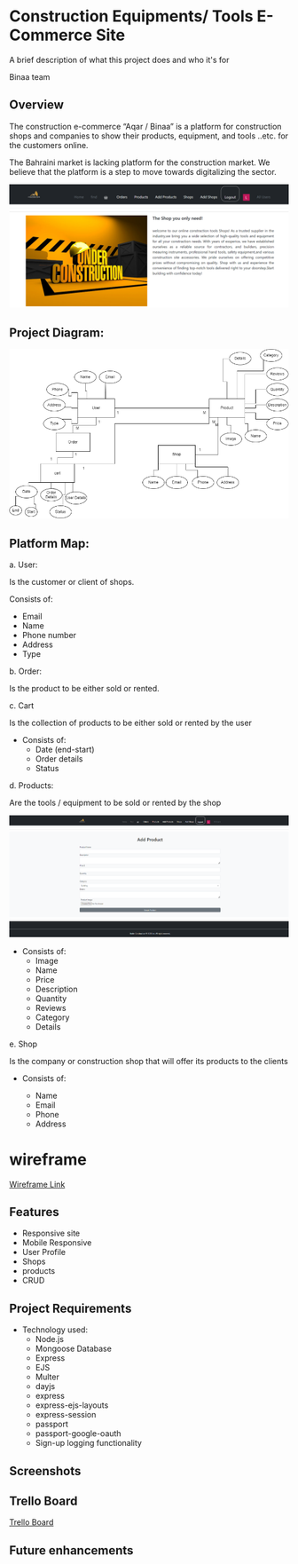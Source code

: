 
# Construction Equipments/ Tools E-Commerce Site 

A brief description of what this project does and who it's for

Binaa team
## Overview


The construction e-commerce “Aqar / Binaa” is a platform for construction shops and companies to show their products, equipment, and tools ..etc. for the customers online. 

The Bahraini market is lacking platform for the construction market. We believe that the platform is a step to move towards digitalizing the sector. 

![Alt text](<public/images/Home-Page.png>)


## Project Diagram: 


![Alt text](<public/images/Diagram.drawio (2).png>)

## Platform Map: 

a. User: 

Is the customer or client of shops.

Consists of: 

- Email 
- Name 
- Phone number 
- Address 
- Type

b. Order:

Is the product to be either sold or rented.

c. Cart 

Is the collection of products to be either sold or rented by the user

- Consists of: 
  -  Date (end-start) 
  -  Order details 
  -  Status 



d. Products: 

Are the tools / equipment to be sold or rented by the shop 

![Alt text](<public/images/Add-Product.png>)



- Consists of: 
  - Image 
  - Name
  - Price
  - Description 
  - Quantity 
  - Reviews 
  - Category 
  - Details 

e. Shop

Is the company or construction shop that will offer its products to the clients 
- Consists of:

  - Name 
  - Email
  - Phone
  - Address 

# wireframe
 [Wireframe Link](
https://viewer.diagrams.net/?tags=%7B%7D&highlight=0000ff&edit=_blank&layers=1&nav=1&title=onlineshop.drawio#R%3Cmxfile%20pages%3D%2212%22%3E%3Cdiagram%20id%3D%22mbnwWtm5cO_f725zD4rv%22%20name%3D%22Page-4%22%3E7Vpbd6I6FP41PraLi3h5VKu2Z5zW1uPpmr64IqSQFggNwUt%2F%2FUk0IJdgnRlvq608CDshCd%2F%2B9oUdKnrHW%2FQJCJyf2IJuRVOsRUW%2FqmiaquhV9scly7WkqgmBTZAlOm0EI%2FQO4zuFNEIWDDMdKcYuRUFWaGLfhybNyAAheJ7t9ozd7KwBsGFBMDKBW5Q%2BIos6a2nDUDbya4hsJ55ZVUSLB%2BLOQhA6wMLzlEjvVvQOwZiuz7xFB7ocvBiX9X29ktZkYQT6dKcbatOZ%2F9RpziYPA33cCSdvb78uxCgz4EbigStazWXjtR1%2BZvOzWPKM2UTsOehSgFN7i3DccBGuVNdiHdRGsFjfJtrjgVqWxZqHBFsR05QYlS14PXB2MiZOr0DLTKxRuFitkXouE6jsNKQEv8IOdjFhEh%2F7kC8MuW5OBFxk%2B%2BzSZKhBJm%2FPIKGI6bslGjxkWXya9txBFI4CYPI554zdTEZw5FuQA6oky0prIIaTjQkXKZHQSB9iD1KyZF1Ea0wOYR1qfD3fcE2tCZmT4pkuZEDQ205G3jCAnQgS%2FAYh9AIhOg7GIWSyHmK45DWRhrii6b0uPwr6YC2t1U%2BwRdi5WmXXNgEWYgimR1H4sR%2BEq1mEm40iws1jAlwtAHyLuWNagauYDsPa34qyILKU8DG7XfhMJVCHjM3It9mlsR9w1R3QTTziUeA1JA4tB2bWiGVmnvIrewBJz2JUV4sYJSxNY5QAt3eQ6ucHUo5ICWgfgWQcCqNYS7LQqP9xaKyWhMYkKCq3wIM7xEb9C8RGIxsbmxLfYhzTt6iybOm87EY%2Fvd1oZw9S9fQgFbOAcufCorb%2FV87lCoYmQQFF2E%2B5kPWw2amm5Iv6GjVnRsrJfY0skTkYQ4YEmfADbnx2JsTO4fSqb5y9BzXi2Hw6D9o8pn10AIU25sv%2BNhGm6GNmYj9m9%2FP%2Bz%2F9GrzN10MbX3rD7NJSWrfJoEwR8uxSUlBYsRKC5Co76VYgj%2FkT7SV9zNlOVZB0S0LRDgXb%2BiVlNUv46mFuRYlQsfx3Qq9xHwKeIfnuVtU5P7lWOnJRTgNzwOyGXs6EmqyQelQ07VBJjiAZgCt0hDpGIIlNMKfY4%2BPGeD0fFAqGTQFSAO6WyPPIUB4ki400odT16wFfiLWy%2B%2BXbpYfM1Ci5XF8gML0PkBS68MfmaigX55uq3Hz%2BeK3Em22Np5UlLnPvQ3r1tvRuT6qiHw4dgoY3vGo%2BPu2QI0LdafIdwYwOJhtRchsDkQ0CZovyVRFP0gkK03a0AWpk9xyKqKdhklI9lBLqAohnMDC5DUswwxGhVppS%2F8zZzqmCpEDGhuGejjcIwjfweQG4cCogNaWGclVaTZ95J0e3hv8uLW6%2FTe%2F7n5sXGQ3WwcLbsYO5alNVrJS56gG1cWor9dI43TsmyVVdJqUy2H6nuwY4vWvVrre9PQP3pB5iGrf743ZWoN7eLXJrBqsfJYOuXuTK1IsnzVcU4TOTqPv6K6u3m4MZ%2Fb2rTCX2560dbTCIq5BclOxlmEic2RqGrgB9FO7nGu2xZFKZisugL2FN%2BZ6tYOTnUBr%2BUHLK3wD9XfSmPEs3eEQuSUK7zrdz4Gu7WUM6LHuUvwFNpLC2nRPSb%2FbfRrw748ddfFH1Avc%2FKsdrHLqhxTI6Vv2cfxgUJfnw7oVInVD%2BZE9IeHl7n%2FmBhGS%2FKeNxd2s6gJ0lgRgyWm9uTZ3v1jy1pTx%2BTscvNp6Hrd6XNB7Z6938%3D%3C%2Fdiagram%3E%3Cdiagram%20id%3D%22neoPsQ3Iuz7e2NvETnDJ%22%20name%3D%22Page-5%22%3E7ZxZd6I8GMc%2FjZd6WMTlUm3rtJ1OnWlnaW96UoiYKRAGYtV%2B%2BjdhUSCxYt9iNbXtOZYHSCD5PQt%2FkJo%2BcOfDAPiTK2xBp6Yp1rymn9Q0TVX0Jv1glkVsaWqJwQ6QlWy0MtygF5jumVinyIJhbkOCsUOQnzea2POgSXI2EAR4lt9sjJ18rz6wIWe4MYHDW38ji0xia8dQVvYvENmTtGdVSda4IN04MYQTYOFZxqSf1rRWTdPnoKb3a8yW%2F9MHAcZk42bpxu58AB02%2BOm4xv2evb2B5bkH0CPv1Kb1dNK7u734Nb4IX5TH25%2BGfXFX1%2BKOnoEzTYY9GTKySOcBelaPTSdd8rBHjX0LhBPIWlXpwoS4TvIvs48AITDwIoum6NQakgA%2FLaeQDn4%2FwFPPihpQonMonmpy9tDKAVLuxFenP4TYhSRY0OXZip8Un0kGndQWQAcQ9JznDyQY28vmtjuU1QGNMKJnqCnzvJ8l7tlS8v2FeBqYMNlni5nf0Gun%2BXq3BAQ2JG%2FtVh%2FQPTJDXxbWaK%2BI1zfjTZE0r0YLaLcX%2Fv2iTsaDhVpXBXi3HDrt%2FTGORmXFeevfFKcr6mEUDXuM4JY%2Fj44kXU%2F%2Fs9nnV2zjtDF6%2BHF78SrOhQick7yrxE4xwA4OVn41Ro5TMAEH2cyZTOockNr7zzAgiAbJXrLCRZbFuunPJojAGx%2BYrM8ZTQnlHY21Cefv42rzvEsllKWROOOIKXhZR0xdQuRzW4S%2Bd6BJvfPO7tu9e%2FMaTbTrYTi8%2BHsuDJYxABN1NfexJfSB97%2F4GgXYmpokzDAWt5nvh5qznX968Np58FS1HHn6fpPX2ZymwxlyHRDNXUiDOEkKul2Pv2bkx7%2FNj79mGIIJMF6Zgbdlvh%2B0KgWeTQdolXO7eTy6%2FNGJCoRm4diAw2ocQGCfcR4eVqIUAmZsBiwNAF%2FBI3RGOEQEYRYIHjEh2GXYpWW2kq0RFVEwyQSkYlwh2OeKRjVu3WdH4s5tdr3TcLH5NPUb0QIyw0aIXN%2BB5yY7pkKUo6PUjX7EvvCaw1WQGXl%2FaAr8QU1T5p5GpDSuZoj5Btw4qR1KEvqQiU8DY5pxDjsxqXxmOoGhGSA%2Fjg5HGtbQoBZwaEmBg8ZfcI0CZB7DQumwIKhIDpGDJsfBgJZLNmalzhGFcjFhWYoeDAv25fBOtU7JqBUE3uWFov6Z9es8Ct%2BnwCOIHFEoj4ImBQr8VcYJJAA54ZGE0iR0pCBBJGhsJ8yqyhrh7BeCs7LC7Gqu1TU0ZPD7cBQ0tVEoF3RBXNDaDcH1pLbfPHSr4%2BHUQkROHozDh%2BH6%2BeXa6ATX48u7adCezfzf02FdF8BQVDsTNQi50V3kzYLSRvXKYSv6wHyyIwgy2tE4%2BqGbRJ31Qj%2B%2B2x0JW%2BnCGM0ZNv3keE4mhPhxVjujf6blKQ1kYm%2BMKF5Bw6Q9amcWIIB%2BMHtIP22MbQfWXVonBwg4dQuG9ATqep2O3VmzE235YEEHEvjQ7Pjzuqp1Gr5nfziG3RIYCjLU%2FkAoVjZE9w73VHMvqNpC0V0kMh5F949FTNuM2KdS3dUKfaQhEt4F2O298M5nRymE9wrnXk7lnS%2BZZVLeK8Sh8OCVLNI7n0zkkN6rIEEytZ3X1aRR23dREsilt%2FPXLdLo7RWGAkkUdj4JyKKw7zIQyKGxtzgWpNHYq6wOW9KK7O3qgPhokb3Kq0fl4GkQquwlxKejyr6tyl4hh90SHAqS1P5QKB6wEk8e74nMbhQiwVFmfxWW%2FZHZ%2Bbwnh2JqvD%2FqkmmkohL4U99gqQAZ2W6wpIcnq7BeHQKSPtPO33CTRFivkIRCpSSJzs6nE3l09p2FhcOT2cUw8FWlPDr77mDQ5IBB9DU4SXT33bEgh%2Bwu%2BGasPLp7hTDIq7sLHyWVRXivjohmu3H4QAild%2F4rcdxcHaX3raX36khME9PBSu%2Btbycv30fPf4Z%2F756eH%2B61H0oLv%2FJyrGmt8Jahx6IhiVvmEqJVXNJVwH75UPWFnv3aULU0c11R23RtSNvbUqq6qFi8C3FoRZOQRdHNyCV6gvTI05Vhd6vtXyO502a%2F%2FL6Cd3OtoZnzpDzhn55mo%2Fi%2BLiloFn2B7e1xc20QXsKFA5p0w%2FLYHd9auIbGom4pBY2iarNKGnuWRRsVxMgjlW%2BisqUXqBTdalu%2B%2FThXgBr7AuY5ncPBz6sz47vbhp3uxcP97T9BAXpDJ%2BL827tfuFY2Ne3C23QFAaMrmJedB4xo2w3vtE4f21i9TVw%2F%2FQ8%3D%3C%2Fdiagram%3E%3Cdiagram%20id%3D%22NRgx_t4ejP8tsZ2NVH8p%22%20name%3D%22Page-6%22%3E7Zvbkqo4FIafxkurgLSKl6K22uPYju6y9%2By7NIlCbyB2CJ6efjgEAUHxOCOOhVXKSkhI1vfnsMASaJqrDoVz7U%2BCsFGSBLQqgVZJkkQBvLhfnmUdWF4kbphRHfFMkWGsb3B4Jbc6OsJ2IiMjxGD6PGlUiWVhlSVskFKyTGabEiNZ6xzOcMowVqGRtn7oiGmBVa4Ikb2L9ZkW1iwKPMWEYWZusDWIyDJmAu2SVC1JYAVLQCl5tuQHNCkhLDdbmNlcNbHhdX7Yr0G9r%2BcXsG07xRa7Upkf%2Bocx6a1Jv%2FE6lTXzbWWRVZlXtICGw7uddxlbh37AFmp47nTPLGK5RgVBW8NeqaJ7ojHT4D89%2BxAyhqnlWyQBuFabUfJ760K38xVKHAv5BQh%2BG3abym8KowQgxzU8an4HExMzunbPlxE%2FIT5aDJ3QRrEBmb5I8gc5xrNtcafdSnRDQ6K7LZQErtCQTi5PWUjWZxOHqphfc4Lnc2rd6mdPtQzSGWbnVgua7hWxrj8WVv8qn9ez8Z5iq6LIqFvGm%2FIXaL8vNxOWiXfVcN2uTInfKxHn1W%2BHhAll2x8NGx7B1fnKv5Mw3f018777ZEbCwtzbD8oLklISYnjFklIJRNEkBqGRrqa6YeyYoKHPPDGprjiwa1cWmDLdHSQbPMHUEfKqUZaazvB4DlWvzqU7JRwvNK9MvLqO1Hgx1SRlgJ%2FGhBjmiAsxnHqyNHfC0HcFmjptXJvQP2o%2F7HajB%2F76kjcIlsVK%2FmhpL3XTgL7vbFdLjM%2Br%2F3b%2FizsyF7M8IGa4ANyPD351Xtdk%2FG5Pv%2F7uD1qjz%2BH3u3JA0ZoU6q%2BBkOcUjcxjAo2SCyPPwxBeH5ryzpQkppkRs2QL7gaZzB7LUi1HBsSQodi2%2FTE%2FQgY8kclB5mWHmHrlqIH%2Bzomp5S0bVO7T%2BLIAfPpHeqXQJY6Nj10qJB2chUCMuf%2Fe%2F6KYBEAKN2HxMUPKIEC6bwLk8wiQvSNNwIhA9KAASJXHBKB%2BHgCCd6QBUAyi%2Fn5QAkD9MQkA%2BYv9gnlqd7DeeqXgnno5YoHXNqFuPJd3JxKzu7wTH2J5d0TQs%2BDKDqN6BRe2dISwB9DET11fpusMXIoo6%2FSiPYgEjf1I0F6Fi0VQeEVIumzroJjP6nfts1H3V3%2FzNeoqtVZzNhkYP98mi6MUPtR8CT4lftHUXSna1J3Jy%2F9gUZ4h7Dufu1ujH42fcv37rayIA7XRmuikdyBQ70TaDQyfu4ZDW2wRekdWlM3cH2TbmlNVuTancGPJ7Z4bgZ0Hd1IaxvseNTJZ3D%2FLnEPaXmy3IL1ThKmdjdhBFJ9PkZNzWCq6%2FAg0Zs1ht6RxSAlyVPbk8XIea4%2FI4%2F7w2W14DDZlnMonlBfvDEEulHLxoNz%2F0P42UHoxgucIeYX3vh4RxupeGD8TDo9htwdA58T8h2CXBe9IXxsPeuXth3Iwf%2FKcvx%2B6b54r4%2FJ0IRoTvVmWOhCSvtrLeut77HqhN0g5%2FMIg6e38Uku9dpDyy11EQ%2F28OX8mCF%2Bajv7GAdr%2FAA%3D%3D%3C%2Fdiagram%3E%3Cdiagram%20id%3D%2295NxUHXpI5AMwaX4PrH2%22%20name%3D%22Page-7%22%3E7Zttc6o4FMc%2FjS%2Ft8CBIX6rVtne9Xned2zt73%2BxEiJBtIFyI1d5Pv%2BFJhMRCO9YVhtoZ5QBJyPmdk38g9NSJu78PgO98JRbEPUWy9j31rqcosqQO2FdkeU0sAyU12AGy0oNywwr9htmZqXWLLBgWDqSEYIr8otEkngdNWrCBICC74mEbgou1%2BsCGnGFlAsxbfyCLOonV0KTc%2FgCR7WQ1y1K6xwXZwakhdIBFdkcmddpT9J6i7kFPHfciW%2FFfnQSE0MrDsoPd%2FQTiqPOzfk3qnX28gMO1B9CjZypz23%2B9e3jYjR5%2FzVfD9e9%2Fnr5Bv59W9ALwNu32tMvoa%2BYH6FmjyJ1syyMeM44tEDowKlVmGw51cfozsi8BpTDwYosiqcwa0oA8H1zIOn8ckK1nxQVI8TWULzVtFLQKgNS78Pzy7yFxIQ1e2fYu5yfDxzlCJ7MFEAOKXor8gRRj%2B1Dc%2B5qSN2hJELtCRdoX4ywNT0Mq1heSbWDC9Jx3eL6iVmPwdrUUBDakH61WnbAzjrq%2BLqzxWTGvH8Z7sfky8TCW1D%2F%2BBOboadzH81CIt46Z28cbEvdKzrn%2Ba0uyHf0wzoajiGDd38ctyfazX3b0PSc2yQpjzU%2FKS3ZxIUThnhZDJQmKCcEkyONqgzAumQBGdhRMJgsOyOzjFxhQxJLkKN3hIsuKqhnvHEThygdmVOeODQn1Ay0qE%2B7PE2ppMSXK1HTzKBB1QSBmISGKuXekvjPQNNOetFmgrfHmCzB%2F0qn5SBd95SRNjpL7PrGEPvDq8KUMTvC1cggbaHPAkgKLlTDzcc0ddUXqZIXHTlYF3KnXw91wA8ZGHxlKf7SYzYaaNEV1Bulwh1wMYueFLIXTVM5d2gF6yQG3vAMUoQO06%2FbAsNoDWYjMwRriJQkRRSQKlTWhlLiRXzIVKh1LKEkUbkchW448SnxOU8lJ6X7UEndvR9OBG5eYz1v%2FJt5AZngTItfH8NGM2lTKA6yXbuM%2FISxvEnl%2BgkqqSBYAJAkAOoT6lQJ0ywG0cEEyBDQka%2F%2FPHOg8CCIFce2ZXOI4mLoA4Q6E2iAIhpQmgsCP6Usn9l4HQj0QDnd3Gg4CP6lYBsTamjRcADe6%2F9YBURMIjQfC0BoHhGiSeZ1iX62Rmhup9ged2hci2al9HqDv1sTe%2F%2Fz%2B12Z%2Bq87v9N3zjyEQTNhbofYvx4EglV%2F32C7EgE%2Fl7RD7l%2BOgcWJfyIHaUq1%2FMQ6ap%2FWFHPC6ol1S%2F%2FN4UEo8tEPq83nhWqW%2BNqxOzI2U%2BkYn9YVIdlK%2FZk7X2in1L8dBO6S%2B3lKpfzkOjFZwwD8obofUvxgHooGhgRzwuqJdUv%2FzeFBKPDRO6s%2Flv3f%2FGi%2Bbjbb5apLl%2Fd1k6wluBa2Yax4XHAW5N%2BQT%2FjoC5JJTgKFWcgzvl2xS0CC%2FiKZgydq6bXmx3bpsSJeQmge1nS%2FhU2UQffhVfQ%2Fs6k%2BuGj2YuaqY7ag9DUkcn%2FjkSa1k8brHDCGLosdOJ9Dj4PwIi98CCwZhNY1cZUVCOxqNNtLIT2yracw0TgdPbXgGilYFj9E8ePjpcDU8I8tip3QIvRshLbtv1iplJroze47R0FCiT%2FX7Ft1g%2BDEYqwfDBsLIL9%2Bum8%2FKWHX8vM2P3pBpZnxsxVvC2duQ%2BfvZ6vQ%2F%3C%2Fdiagram%3E%3Cdiagram%20id%3D%22kldk-10WK9zc4_6GfnPr%22%20name%3D%22Page-15%22%3E7Zldb9owFIZ%2FTS6p8gWFS8K6thPd2Kg07WpyYzexmsTBcSDs189ObBInUD7UVWUCkMBv7HNsn%2BecRMZwJnFxS0EaPhCIIsM2YWE4nwzbtkzH5V9CWVeKa0shoBjKTrUwx3%2BQGinVHEOUaR0ZIRHDqS76JEmQzzQNUEpWerdnEuleUxCgjjD3QdRVf2LIwkod9s1av0M4CJVny5RXYqA6SyELASSrhuTcGPbAsJ0CGI5nCE3%2FOBNKCNvbTXWOiwmKxOarfa38fj7dwGbtFCXsjWyu0t4PK8b9xyh5DGZ0%2Ft2ZJz3paAmiXG673DK2VnFACRyLcPJWQhIuehBkIRJWLd4IWRzJn0KfAcYQTUrFNh2uZoySl00I%2BeZ7lOQJLA2Y5RraS5WTQlAD5LCF18u%2FRSRGjK55e1Xzo%2FAJG%2BgojaIIMLzU%2BQMS42Bj7rip1BOaEcxXaJuFnmcyPYem7i8jOfWRHHNE5Pd4Hbqvu2WABoid6taZ8BGNrT8U1nJUyevJeOdf7n%2Bw34NwOU2Gd7PUfCG%2FxlvxHkRMYCt%2BBax0UinPpNynmvzBIifqQi8r6%2BOYd7DdtKiGyevK0JQERBnjC6rs6T643HTcyjSGCqZnVJU7ExIRWqffM46ilgQiHIic83kOIa57S0QZ5rV0LC%2FEGELhxluFmKF5Cnzhc8XvHIfno7CJirfJSGlGVei13mzkq%2BKzma8K4W2peUSF%2FFfQuR3o5jwI91878a733doRmQYK7xmW634rLv1OXEZb4uJ87Lj0dxaDvJ2nTzuKgy%2FTrpn8zsgV7249uOOr318POq64ll9KxIZFx9zL4uD8WBzsZLHDQwfO11i0gHh3WfxGIaLZfho7znRCLzQO%2FkcahyfQOKME5j7LLvAcDI%2FbftzpwrPtceeDwzM6AZ4xhHzIBaGjEervvxue4ZOZdcAxhArQFDyhaEYyzDARgXoijJFYhF6d8phG44jC3BbsBjDtuDOSGu0zC6uynoqZxEUgjtuuYuK%2F5OlV2cB%2BdpXhOI3QvS%2Fm1KJQPCKWr3dnRUPFUu0GK1tvVtbow9CCzMeVdz1dPCwWXtKHkEDP7dknFJx5SNJLnTmCnaEOz9nVma3kOCffqi78HMfP4ExOEMq%2Bew771aFm%2FTeLc%2FMX%3C%2Fdiagram%3E%3Cdiagram%20id%3D%22RmXFhItG6yoSPKQzRSOk%22%20name%3D%22Page-12%22%3E7Z1tc6I6GIZ%2FjR91IIgvH9W2uz2z22PXmfac82UnhYg5BUIhVnZ%2F%2FSa8iECotBWrKW1n1AdIQnI9d8KNQzvazAm%2F%2BNBbfScmsjtAMcOOdtEBQFW0PnvhkV9xpA%2BSgOVjM9kpCyzwb5QemUTX2ERBbkdKiE2xlw8axHWRQXMx6Ptkk99tSex8rR60UCmwMKBdjt5jk67i6EhXsvhXhK1VWrOqJFscmO6cBIIVNMlmJ6RddsCgA7QQdrRph8fyf9rMJ4Tu3S3d2QlnyOadn%2FZrXO%2FV2wvYnruPXHqgMu%2Ft%2F%2F65%2BIG%2FI2sxHupPz7d%2FbXA3qegZ2uuk25Muo7%2FScUCuOeHDyT65xGXBqQmDFeKlquzDijp28pbH55BS5LtRBCgaiwbUJ4%2FbIWSdP%2FXJ2jWjApToHIqnmjQKmTlA6p14dvpfEHEQ9X%2Bxz5uMnxSf1Q46acxHNqT4Oc8fTDC2tsW9rilZg%2BYEszMESpjPsyQ9R0q%2BvoCsfQMlx7xi5PfUOuq%2FXC2FvoXoW6vVZuyIna6vC2t0VMTrYfEGArwHNhv26ZJEvZJxPnhak3RDN4jUcMIJHnhh1JJ0O3tn8ddvxCJpYaz5cXnxplIKURTSfKrESTEjNvGzvFpi2y6EoI0tnkwGSw7E4tNn5FPMRHKSbHCwafJqppsVpmjhQYPXuWFTQv1E42Wi8DCplhRToEwDPT0O7KTiQJCKaVKIsu4V4tcUT1olTys1G%2F04EnjQfRdhc5%2BYa4MGO5TFZebrYeHdyj89esM8eqqm1CJPO23y%2Bvsn6mCDHRtGYxcwGafJku7Y%2FQ%2F0fP%2BPy%2F0PdF0wAPoLI%2FC2ue8HW5dC12IdlM26aXOS5glaJ1oi9AttgzZf5UCKppzzQIKpUt8PWCoA3%2BADsuckwBQTLgQPhFLicOzShbayu0pURGKyI0hFXaHEKy0b1bh0j7fECS1%2BxdNziPG49nrRB2wEvQA7no2uDd6mgsqxXhpHP8JceDHhDp8g5ZkQ9AX5oILTVqRBCZgb6MRz2pnMQR8z7nLNS8MSBRcoMHzsxdrQwlABg1qgYSAFDaMSDXMfG60o1BYFwXLkDDEYlzCYsaWSRfgypyWhniJsl6HnjUJ6Qb%2FDwu0auhTTloX6LAA5WCi7zReIQmwHLQq1URjJgcL7nVlVqfDN7jDa1HVms8FWK3DY4e%2FDWQBqr7Bg0ATKAIY9weUkOHEgqq3VdwNxaWIqJxD6%2BdPw7y0JncH%2FunZzP%2F%2F7%2BumaWr%2BJ0Gcvup2JG4Sd6D7yfkNpr3tl8w1TaDxaEQQ73tEy%2BmG7RJVNAi%2B%2B3x0ZW%2BmHJQ45NtOkPRcrSr14Xrtif4bpKj1sEHeJGV5%2Bz2A1gisTUsheeDxgrxYhlo26Dlsr%2BxjaXRMF7AS6Wpf13VV%2FFO3500Q2ouhnf%2BSFTEVHPc%2B1PhzDcQ0MBXPU6UAolqQz8twLrrbQdBeZjK3p%2FrGIta57Rc41kCOCW9BbxM7JeFcldd4bHHsprXdVbu%2B9QRwKX72SxHxXZXXfmyBBLsNdldhxP8aSQC7PPV2%2FyOi5N6gFkrjsQF6X%2FZhSIIfPnl5PyuizN7lAHEhrtAOJjfYmryCVs8dB6LSL9KF12t%2FptDfI4bgGh4Jp6nQoFIvS%2BVjtekEJWqv9RVhOxmoHZatdCtcUNGiOyOGTgrJfXhryT3WTpQlkZLvJAuQ21xtEQM5vtgNZzfUmSdi%2FUjpHEiT22o8nC5JY7WnzZLTajwgDkAMGeZ33I7Igh%2FGuSWy8NwmDvMa7JrHx3iAR%2FWHv%2FIEQWu81nr3VWu%2Bvtd4bJFFO610TWe%2Bxkqw7hUcNPRQDiXAZW4oyYdJUyH%2FLWvWVnX6lVm3DpapYbF2paae6lmruNoSm5WkUOm%2FnuG4SfSN%2BS59giiwDtoPvq%2FZ%2FCebRkP%2BWjxU8o6sC6FIy5SH%2F9ED3%2B5ICLbr78Hb1rJTiLV%2FEZ3NvUJ%2B89hGGFQo7khTI8p2NZoGcmCYrVKCULZhvAlNXCmCWsdw%2BCzm3ENVPm8vyHZYFG4frm0NfwTb46MnCd0OEkjEWDM3pSEZ%2FfP20vHywkD9R79Zhl9zf3u1%2FjO6BFWOxIl4rFO8XiuIMdnZCIaSx%2BoK1yfmrZfIgTA6KEnmqTEb77vk3AOl33LJ%2FwKBd%2FgE%3D%3C%2Fdiagram%3E%3Cdiagram%20id%3D%22LW1nDHr2MakLQGRj6zlZ%22%20name%3D%22Page-13%22%3E7Vtbd6I6FP41PvYsIED10Vp7m7H3c2amL10pSSGrSDwhVDy%2F%2FgQMSAQr2sugQ%2BlayiZkh3zf%2FrJJYgcMxvEpgxNvRBH2O4aG4g447hiGrgFTfCSW2dxiGtLgMoJkoYXhjvyHszulNSIIh0pBTqnPyUQ1OjQIsMMVG2SMTtViz9RXvU6gi0uGOwf6ZesPgrg3t3YtbWE%2Fw8T1Ms%2B6Jq%2BMYVZYGkIPIjotmMCwY9gdA8SwA446iU39BwNGKV9bLCs8jgfYTzo%2F69e535PtK8ifneGAf1CdQfchdOPXq4uDmU2s3vDlRh8eSEev0I9kt4vafeHyyEu%2BuTx1Mrc8U9EW0Zt8JiGy%2F41oduEgTAnUFwX07iSe3yavZxX1ERKXrxlFkeCLrFU807xi1ZkwF1tgKI4NjuO0jXzsC4Muvoac0Rc8oD5lwhLQACcNI76%2FZII%2BcQNx6oiOxcJ%2B9IoZJ4J1fXlhTBBK3BxNPcLx3QQ6ic%2BpiDFhYzQKEE46VMubVQQp605RJ44LpnqgLaA7xXSMOZuJc1lNxmUZzD15Ol1Ehm5Lm1eICiBtUAajm1e8EZlEWcmnj6WfUaLfwKM0xMJ2QgQKy7gXARWNOBkmRwl9caWf%2FkluSm3TTXHuMoiIwKtYi5YcX4ynqeKZy1oRUH33AAUlQC9pIv4pmJrjCWyDN1GVYVoZzlns%2BviZV0AbilglgStOrS8GU7dqoKntHppmxeiwhJ2qiFWaWRDpr8QEqJDY3TIkeRAWIclxaigm1g5jsiR6hlYTE6vZkNirkyiwdRJlrkii8vRJu4RjXCOLAm0WtciiLIWAecpU1GmrgoAN1%2BnD%2FdEEsCea0N0fSMw9gaS3gUyLXDJ4l0wf49BhZMIJDQpiPK9WdfXEWtV%2Bm4%2B6ykfjcD9UO3usryHkNSMOXkPFlniSeNlgtC9Mq5rm29XRqGftxWikl%2Be%2BPjH6B5BjlyYP3wrABgJg7skLgl6elyujywgM3JUgFFBHhGEnzWzAcUijpGO%2B%2BC1OlQRLL6NkVIBkNBykXZ5uW1Jpq2KBYidVumq67dNU%2BiaCASe8VenNVNraF5XeZCLxA95QOSR%2B2L6dvpN9dtVizy6yr8aUFQ5QP9nasUANwdBLu11fyhGE%2FRpygWSQWgwN5FzItnMY9XHDSNks8g7UCihVgZTZGPYhJ6%2FqXpQq5DZpyqJB15Sk6wDVMxyZnmX%2BRJLFHCzv2YAsa7x2zbfdcshczLd1K5mad%2F1v5%2Ffq%2Bb%2B6izLAXqGl36lLVy7F%2FLkKuWLZr%2FwCX7V1JYuJhsqlUZ5TWdrftDJ115uVugPjL3VZrJeNVMr2BavJI9oAn91EpKefAhwcPo584gUHb2xui0ppzop1WiffJrQIeaDD5CirwBmtsyBbciVsUasWCzouvd3r9eSiOVyED0H%2F1pzev8QXt6%2Bmd%2FHtFo3e4GKJDyVybsPFK4YwC9ezseRMZegfz8Z88XNX2fjUQx5Hw3MrvnkaDSZ49Pej9mls7BrJUbX4lI6JLR%2Ffz8f16thtNB9v9eGNcTTyej%2Fskxn7df89%2BhlsxUcl2wpbCtWmkGWspVCv0RRyrPD%2B9Nq7mF79OscnQ%2F8F3D5WUOhOoHB%2BuTt5%2BOH60G42LvChTwcRm7HLJ%2Fzzn8d4CnG8VWjfeXTSBnT9gO7tI3GMrceElj4b0ce2d4M%2Badk1P8zLJh0XP4kEw%2F8B%3C%2Fdiagram%3E%3Cdiagram%20id%3D%22cRI10FUIfk1Mddy_piv2%22%20name%3D%22Page-14%22%3E7Zxbc5s4FMc%2FDY%2F1GOFbHmMnm2Sm6bqbmXa6Lx0FFNAEEEXCdvbTrwTI3ETsXHCM4rqThANIoPM7R4e%2FPBjWIthcxTDybomDfAMMnY1hXRgAmENrxH8Jy1NmGYHc4MbYyQ8qDHf4PyTPzK0JdhCtHMgI8RmOqkabhCGyWcUG45isq4c9EL%2FaawRd1DDc2dBvWn9ih3mZdTYeFvZrhF1P9mwO8z0BlAfnBupBh6xLJuvSABMDWBtoWHND2Kr%2FrUVMCNt5mDw42CyQLwZfjmvW71%2Bvb2B77zEK2Tu1eX7pnV8tr%2F5sLugVWNI7SH46X%2FKOVtBP8mHPh4w9ST%2Bg0DkX7uRbIQm5ce5A6iHRqsk3PBb4%2BZ%2FCvoSMoThMLWBocStlMXncupAP%2FjwmSeikDQzTe6jfan5RyKkAst%2BNF7d%2FhUiAWPzEt9cFPxIfr4SOtMXIhwyvqvzBHGN329zLLqW4oCXB%2FA7BcFONszw8J9PBuNojJUlso%2FysF%2Fh%2BR7%2Bz0a6OGYxdxF7bsbXgZ5SGf19g07NSZt8XcaBAfOJz188fSDouBeuTPwmRO77QNCOeC4on0Sa9Ermf%2F%2BWK31%2BJS2Rj%2FPKz9rJdjTBiaMOq4ZIFxoL4JC5i6wH7fs0EfeyKgLJ5gCBun69QzDBPlOf5jgA7juhmvvYwQ3cRtEWfaz4t7B9sok20eZ9wy5upcSazcSkYJ4pglGGhirsXpL%2BuaLJaafLMwveZhUYwfBNfy5g4ic1oibGszWo%2F3Fzu%2FNODN62CZ5rbDLeDPeu42RvtnqzpGgc%2BTL1HeRpneVl3aA%2BAcdUDU5UHwHiscMH4GR%2B8bv77h1enMHT5EBVz71kVEbm5o1AY1a4N%2BqLWgQzNBetUg8lyvBsxmQS%2BwnvkLwnFDBORDO4JYyQQ4Mlye1iuFYeqhFJKSvXcwkjUKB7NrPVIXEmwccVzzyAg9mMSDdINbNMBxUHkoxtbXFMt0%2FFROkv%2FKaPh2ZB7%2FxBRxMNIEQ%2BmnDaPNCdNGsB8g0E2r%2FVkHvoYv8vMKKecfs9M0wYFF4jaMY6y3HCCoQUGs0bDRAsaZg0aljG2T0lh76SgKEd6iMFZA4MFL5VcIsqcEwn7ZYRtGdpvFORDfYmF7wkMGWYnFvZnAejBQlNzvkAMYp%2BeUNgbhZkeKLxdmzWHLdrZD4zW%2B2qzhbPNFhxK%2FH04C8Ac1AoGS5EZwFZyKQMBjhyIdnn1zUBcOpjpCcS4%2FzSEf%2F%2B6DhNz9f32xzj%2Bd2XTW3yj0NrPHccQy9D8hw1j1nO%2FzXb7bQKO22%2FqKO6RUF0TgluUapUyd1KqPxayk1TdEnUdRIkyJhTYHbtabWoqV3foey31alNvwbpDHGrfWtJEsTZ1lay7IEEvldrUWKY%2BREmgl1At6xcdheoOc4Em0jTQV5o%2BZCrQQ5yWz5M6itNdFogTbdVpoLE63eUT5LD3OCjl6eZk8RHydIeOm%2B12XC%2F1adAffXpcC56TPr0Dl6PRp0FTn9ZCagQdKgp6iIugKTI3XP6pVia6QEa3lQmgtyLdIQJ6foca6KpId0lCrVbSQ6AGGgvUh0sLmujT8vJ01KcPCAPQAwZ95eoDsqCHWm1prFZ3CYO%2BarWlsVrdIRGj6aD%2FQCj16maG%2BAi9ukPX6apXWyq9Ogu%2BxKi9C%2Ba%2Bbshj3d7KN0UsWyYUn2Z4X%2FPbbw3vrbnRFbclrWngWMuPDrX7%2Bnto9Cg0VN%2B73rKnmFOaeJXgfdHxz6E8m4pP81zFK5RacG6EUhXxT4%2FzZKYlziqx%2FvWZszUNb%2BkisYNiuj93p7fLteAItMSxKfvecTfcfHvv2qzDt6%2FVl6ybjjnrn2NGqufrmkvoI2K2l8dCJF6fieLLFR9yamyX3VoW9V4SuIZY2hcfbvdr64eNKG5dYFQvFZKE%2BTjkvct3%2BipXHOvLh%2BThAdtoYJPQRhGjgwDGfCgin%2BP4m3okinDo%2Fr6H7qELsDqJirVCBYng0CSmx%2B5447D8ekPxrmfr8n8%3D%3C%2Fdiagram%3E%3Cdiagram%20id%3D%22frlFIjZvNUZ6w9R1MO3g%22%20name%3D%22Page-16%22%3E7Ztfc9o4EMA%2FjR9z4z9AyWMCaXozSZqW9m7SN8VSbOWE5ZPlQPrpb2UkjLEMuEcCSZ0wCV7LWrz7W60kL04wms4vBUrja44Jc3wXz51g7Pi%2B5wY9%2BKckzwtJz9eCSFCsG5WCCf1JzJVamlNMskpDyTmTNK0KQ54kJJQVGRKCz6rNHjirak1RRGqCSYhYXfo3xTJeSId9t5R%2FIjSKjWbP1WemyDTWgixGmM9WRMGF4w8cP5gjJzh3lKz6CkaCc7m1mWk8nY8IU8Y3dl3o%2FfjrHSzvXZBE7qnP68u8756O77JH8lmeRPhx%2FFd04mkmnhDLtd21zeSzcQSYL1VvUSi5AKWzmEoySVGohDOAD2SxnDI48orPtP7R9d08ESHJfEW0262UN3RJ%2BJRI8QzHS8qH2scacs%2F4fFYiE2hRvEKLaYY0pNGy61ZGhrbazvt1i%2F%2FB4pYBk8rSAbyLZKFlIXngYOhVjw3%2Bzbk5cZIVgX0GDfxeOl9cps%2Bbjj4LTERmuoN7WvRY1QLiVdVrjIBjZRWDTAr%2BDxlxppgZJzwh6hNRxtZEiNEogcMQcCEKL4UJhWHgTJ%2BYUoyVGit3gucJJsqU7iujF2wHb2ABLzhu8ALPAl7DeCDRfeGXTCIhdf5QXoCEIBFNlDMLEkLOGEozWrRetIgpw1fomefS9GOOXnn4qPpwWPfh0LU4cZlqjtWLfksvflXp8Tzmgv5UzmPaT%2BuezWZ0ylACeRfhNdE5L%2BYZbi3yaRITQZVnJU91C0YepH57z6XkU30gtIldKzVY8PQbEhExTSyjScppIgun9M%2FhBVYbuX%2F0nT7c8QiOvfIYXqq5kCOewCcGYFW3BGVyRjI7iJsjZo94buOvf%2BT4BY3Z695kkBs0JSup5b4xsxhOwRGSIvYVppooiYqBZyXb2HKDnpiikqAmMjk474EVU8QYsg1J7HC1A7hAkYiLJ7Ig0j432hy%2FL8OU73rtmGqjtlReuqq9dsTAdAmSMK5Ags9agV3Be2mBgwdFfaY9UcMriMZwnx33L8T9fI26FRK909MDxsFO2t9hHPRtcSDzrIuAl42AnplJdJngwBEwqEXAreA4DwEW3y0W47Ci7aLhRaNh0OWDI4kG21ZXt1Z9M2vV5yqob33pOmxcuupt1lA7cXUbNQiLn%2FrOKleDOVy0ttqt7q92A305CHQL3vczsJ%2FuNZTG0Ozj9TX8ubvrQul1Q6lbQx9XaPXcvYbWLUkwTaIuqg4SVd26%2FFiiyvbs839E1WJND5eNiUSUNT9g7%2BLrJeOrW%2Bm%2FfnzdBHxGR4%2FXX759%2Bc7w7Mfj1Y%2BHkx1KCyARnanSsZJAjLK4qO%2Fwqvgr%2BS2SykaFxHeDJe6mXMx3di4QIbhSjLafZYdxqc3NgjAk6VO11m1%2F5N2qUHSaCh1MnYPRl%2FFchERf05qzRq3D3ma1stgg%2BVW1x4a3reZCl2z5ey%2FZuuIR36Fgy29MMr9fwZZfhdEcVjas6vFqED78fpUVunqlxQSc8OdNzd%2Bl3ZsmDwcq4fzQX%2FNLv%2BaXU4tfjqeOzuoXW1ntIizz9Ti9bxgcrJNND6nf%2BnjwiW%2FYYLRV2SxleTdErNR0bmXxuGs6rSzWH7g3oleDcxOLQ1%2F91lnctZy4pmxjHdhvSOPgPdJYf%2Fi9ncby8XgHz47w9NanO3V4bNOdI4en%2BWsRzfCcYQyXdAi1Rqi%2FPRu%2BwZlZ8wPeZoQmMU87clqQM3yP5DQ%2Fz9w2%2BHT8tONn8EbWhEXbLV8VNdtU5Zd0g4v%2FAA%3D%3D%3C%2Fdiagram%3E%3Cdiagram%20id%3D%22uTjX7Se2sffGUeUAAHFz%22%20name%3D%22Page-11%22%3E7Zttc9o4EIB%2FDR974xcg5GMCadKZJs2Uu3T6UdgCa062XFkE6K%2B%2FlZHwmwyGg0BSBybBa9mLtc9qtdKm4w7D5T1HcfDIfEw7juUvO%2B6o4zi25Xbhj5Ss1pKuowQzTnzVKBOMyW%2Bsr1TSOfFxUmgoGKOCxEWhx6IIe6IgQ5yzRbHZlNGi1hjNcEUw9hCtSn8QXwRr6aBnZfIHTGaB1mxb6kyIdGMlSALks0VO5N51nH7HcZeo4952pKz4doecMbGzmW4cLoeYys7X%2FbrW%2B%2FnwG2yeneNIHOmeP17%2FuYrGT%2FHtSxg%2B8JeX%2B7sv009K0Suic9XtqsvEStsBei%2BWH5EnGAedi4AIPI6RJ4ULYA9kgQgpHNnpVyp%2Fc60Dc4GXOVGzJ8me5x6zEAu%2BguMN5FfKxIpxu6%2BOFxkxrhIFOVg0GUgxOtvceq8%2Bhraqm49rFcdglT4VsqNd%2BDQTqZK1ZMqgn%2FMG6%2F%2BaM33iU5K69Q00cLrxcn2ZOq9v9I37mCf6dvBI6zsWtYA4r7qECNhVFClIBGf%2F4iGjEplRxCIsvxGhtCRClMwiOPSAFizpkpQQGARu1ImQ%2BL5UY8SOs3nkY9mT1huT55a46%2FUq3PUN3LmXzZ3bfDQQaJKaJRGICxU8pBEgGghEImnLFASPUYrihKSt1y0CQv2vaMXmQt9HH53ThJu4lzPhwDLY0LYv24jdPY34XYbG24Bx8lvajiozlQ2bLEhIUQQxF%2Fkl0S1L5xhWxe9JFGBOpGEFi1ULiqdCfZwwIVioDrjqYcsIjc9Z%2FDfiM6ybGMaSmJFIpDbp3cIbOm1o%2FdXr9OCJh3BsZ8fwls25GLIIvjHwKm%2BLUSIWODFzuNVfjgjnLvr6lw1frzZyTXT0eEIhzoWVSW1U0ZSCGQRB9DtMMlE0S0edXKQxxQU1JUUZP3VcMrDdlKaTwwAiDY7MaO2Hbwoi5neveM2jeVq01XlPQ5Rj2fsRtY%2FaTHlmqf21Iwo9FyEBgwrE9mQvrAtwb3rg3C7Rr7jEWA6tIBrBY7bUn4b6ZYm5HIf29fUZvaCR9o%2FnBVcmLxDzpOX%2FpPx39RyijQLn5X9Q4f%2BZM3%2FuASqOlabgkMe2vnBKX%2Bi3seAyfOG6zVDfcYa6KmK6K2HV6%2FUXmrDqxRxDxqpWVj1lw%2FzKqeulP9XFVCZHcriolOQWl1TbUX4zBLxhnrsNxNPPcMraP96obpv2kg73pBE0%2B%2Fz4CL9%2B%2Fmw96U09ad%2Fc%2Bc08q5H2D%2BhZ9fuBh3jWM458Es1apzqHUzVOyNtwdWKnMm12%2Fg%2BnWmfzcNkIC0Ro%2FYZ6614ndK%2FGOX4bs07sXg22oSEO3chCsYxAHyVBWs9hF%2FGX8mckZCelEsdyN7jr4jCn07ggBPuF0rPjJB3apiY7c0yRIK%2FFyrbjofcsXTFzAlvtwq50Wl7Ul7A597C6Zm%2FQarUOutvVinRx5FC1F8d3%2FU534By9Rusrm7EGFVpObZT58yq09MKOolFX%2BxSWq6oO290SFi5htcqwmQxW%2BPJUMXjW8XXThzPVbF51S4apVs5dGwxz4ZVzdnV%2FUzvmvOypk5rhwTjftJF8VUeEB7ZlgdFUXLORzdtBIsvGdsP4Dss47epmYy17FTq3wThw5KsKY9MS4oqyrfVffx6OPetD4mja79uFY7Y73tLTlJ7%2BTnpMU54Lp8exDqDnxvfhkpahvRnqv5PZWdp2xz9p6ZQx%2B%2Fc49%2B4%2F%3C%2Fdiagram%3E%3Cdiagram%20id%3D%22jKt9fUJcOUT199u96HAC%22%20name%3D%22Page-17%22%3E7Zvrc5s4EMD%2FGj72hodf%2BZjYSdu5ppdpMnfTTzcyKKCpjKgQsZ2%2F%2FlYgGWOEjXN%2BNSX2JGYRrNn9rVaPjeWNZ4uPHCXRPQswtVw7WFjexHJdx%2FZ68EdKloWk5ypByEmgGpWCR%2FKK9ZVKmpEAp5WGgjEqSFIV%2BiyOsS8qMsQ5m1ebPTNa1ZqgENcEjz6idek%2FJBBRIR317VL%2BCZMw0podW52ZId1YCdIIBWy%2BJvJuLXdgud4CWd6NJWXVtzfmjImdzXTj2WKMqTS%2Btmuh9%2B7tN1g9O8exONA9n5Zz8Wd88%2FT69Pfdv%2BmQh%2F7P%2Fgel6AXRTJldmUwstR%2FAeon8iHzBOOicR0TgxwT5UjgH9kAWiRmFIyf%2FSpvfXOvAXODFmqjdk5TP8xGzGRZ8CccryIfKxYpxVzMwL4nxlChag0WTgRSj4erWe9kY2iozH9YrrsErAyqkoT34FIpcSSF5ZmDndYcNfmZMn%2FiQ5mF9DQ3cXrIoLlPn9Y3%2B4gHmqb4dPFJxx6oWEK%2Br3kAE%2FCqqFKSCsx94zKhEZhKzGMtvRCjdECFKwhgOfaAFS7okJQQ6gWt1YkaCQKoxYsdZFgdYWtI%2BMXlelTvHrXM3MHDnXTZ3XvveQKBp7pZUIC5U8pBOgGwgEImlL3MQfEYpSlKSty5aRIQGX9CSZULfRx%2Bd1IVu1YWmrmNkG3zoOJftxN6eTvwmU%2BNNxDh5lb6jyk2bjk3nZEZRDDkXBRuiG5aPMexa3JM4wpxIxwqWqBYUPwv1ccqEYDN1wJWFbSM0AWfJE%2BIh1k0MfUnCSCxyn%2FRv4A1GG9t%2F9K0%2BPPEYjp3yGN6yORdjFsM3Bl7lbTFKxRynZg63xssB4dxF3%2BCy4es3Zq6pzh5f0QyvpZVpY1bRlIIbBEH0GwwyURzmvc5apjHlBTUkRSU%2FTVwy8N0zzQeHEWQaHJvR2g%2FfHETMb19wwaN5WLQ1eI9DlGs7%2BxG1j9pSeemp%2FbUjCpaLkYBOBXJ7uhfWFbhXFjh3SAxqIfEou1YQTeAxO%2BqPQ%2F1ig7k1Dp2rqzNGQSvt7y8KhqYoEFna8X9U%2FnuGUW2XBc7A%2F6jG%2FwNnQeYDKq6dT8FhHtvFwjFjYdDlgsuIhatuhvoLz1CXVUx3TVj1ev2FTlj1Yo5hxqpWVn3lw%2FWVU8%2FPf%2BqLqUz25HDRxiS3uqTa9fKrLuCE89xtIB5%2FhLOp%2Ff316o5pL%2BntkTSBZnf39%2FDr%2B%2Fcukk4aSfvOnU8WWa20v8PIat4PfEtkPeA4IHHYBdU5gqr1hLxLV0cOKtNm5%2F8IqmI2D5dNsECENm%2Bod%2BF1xPBqPcfvctaRw6vFNjTkoWtZKFYSGKA0yus5nCr%2BUv6AhDRSLnFtb4W7Lg5zrdYFITiolJ4dZtKhfWryM8cUCfJSrWw7HHoPMhSttbKoQsFST8ur%2BlKWcR%2Bra%2FYGrVHrqLddrcgXR96q9uL4bt7pjtyD12h9YSFrUaHlNmaZ369Cy63SqCuvKstV9YDVDF%2FqapVhMxm88PlrzeGl4ZuGD2eq2Rz2NxzTrznmyuCYC6%2Bcc%2Br7mzows81InTZ0D8bxpoPkq94jfGJbFhhNxTUrWdZ1EisY%2B7th%2FAXLOJ36ZmMjezU6t8E4cuWrDmPbEuKasq31X78fjgPnXeJo2u%2FbhWO5O97R05ae4U56TEOek9OTt93xDzZ6uF%2F%2Ba5N3%2Bx8%3D%3C%2Fdiagram%3E%3Cdiagram%20id%3D%220caJKTz8huvTOo7uRAp7%22%20name%3D%22Page-18%22%3E7Zxbc9o6EIB%2FDY8wvnB9DCRpe6anzTSdOXOeMsIWtia25SOLhPTXn5WQwBdB7BQIoQZmiNeK1tZ%2Bu1qvbDruLF59YigN%2F6Y%2BjjqO5a867nXHcWzL7cOXkLysJX1HCQJGfNVoK7gnv7D%2BTyVdEh9nhYac0oiTtCj0aJJgjxdkiDH6XGy2oFFRa4oCXBHceyiqSv8hPg%2FX0vHA2so%2FYxKEWrNtqT0x0o2VIAuRT59zIvem4ww7jrtCHXfaEbLix50xSvmrzXTjeDXDkRh8Pa5rvbdv72Bz7gwn%2FEB9%2Frvig5sx%2Bvadu3gw9yc8%2B6vfVYqeULRUww69R6ByuqCgGcaOvyiDDP9bUr2jm0lcrqCBO0xX8kj0fvgrEN8zxLjuDA583d96lzLLpmuH45WQhzyOQGDDnxln9BHPaEQZSBKaYKGaRFFJhCISJLDpwUBhkE%2BfMOMEKLpSO2Li%2B0LN9DkkHN%2BnyBM6n8FnQMboMvGxGCBrc1iiA7zaaQe7DkBlU3zCNMacvcC26tld96x8c6xIfd6Cbms%2FDHOQu0qGlG8Fm34bsQFtFR6Hpckx0FSyNE78KxEcthb0URZKE9hFAoT8DnGwaiIlgNqGCx0QnB02xH4lthzOgjkjDQw20jKGI8TJU%2FE4TIZrcijbA7qjRDqoJrUI1LAESkaXzMPqfxqw8orWcX%2B%2FWo5YgPlb1SpQN0P%2F3ni7xwuWX2lA22C5K1iWoqWOjDlH1OB9oGCp8zMDTsut7deCeVmggPOUffNAuTYS7ypjn%2BH0dzK2EVdUgWzZsrhhcTAaF2B0LgPGwWuxrRFqO7ndkPSd%2BZhlZsb2stiGxgKOw1JsvBAchyfG8Y5Rf%2BnxFsjfB3J8kfFxVAHyHszw5VvF4tuRt3fYJgfDKQ0z0hcmOosaVAwz%2BYCGGRsiRckk2SPmXqh8IRUXI5jdPMH4ZtondYHIyl%2BPWg0dF85pKt8gj9AcR3c0I5xQoxd%2FLTWYU85pbHBzTgUzdMkjkoB2XWuzTCECziMV5xyvAlET7NHFgni459HEwynPejFiMBRpBDg%2BZCFNU5IED3MUnDqFGpRCRJVEx0Cic94kaufZS6IyEEdzGbozuEDmqvQqLAqW4gjszBRzMMtFKM2IbL1uEZLI%2F4peAAjdj946qQ31NZg2oY7pORuOXYMRR2duRFNBdJ8Rf4i4MQ0pI7%2BE7SJlprJhs2cSRyjBnzHyS6IplRV6qxJiSBJiRoRhZQyQLSK80N6vI4bcYGqELSM0PqPpT1mKUQJDviHjojTKYAofGLWZ1Rt0BnDGM9i2t9vwEc0Zh2gER4yIRAujjD%2FjrDaHe3zoMLW5D4lfjQqqxg8GkxMU%2FYD5ACWBDCe52cqUeKiVGrQFYxdwFIy3iOSUGEKaiRMzM824NM28v4HKAcu4jVF5W%2FF0a6rm2lEkCuGIQ7iA%2FDJrxGuB2rOppk5M5dQS669mS7szt0pylHMOc45VXFqwDflUTL3HZdqTG8TLehmJ0wh%2F8cQxlXwJhmkiX6e%2B%2FCrNyzppyvHWN%2BB25ln%2BxFQr%2FVNyK9uwOmiMGZsV8HO1oqnI2CZXJ0uu%2BkeeMc89iFSLiqrsB8Ivsbgdpc219jjuYcix3Ukzcg6aa9XSfoG5VrV8uUF%2FiGIBbDLP0rWqbyhuPeFYnrAqcVhgc%2FSunlFD%2BwV6RrV%2BvJ0UZnCmAVUTWOsNR%2FMGZzQ0eEM7T5zeGyZ7vOEaZx4jqbwEbx3iqA7RNyzOtQ7xDg6xuaTe4REckShrveG43jAY9Ntk6Ty8obo89gPHgGLrAsd1gaFemGwnhPd2gQZLdG0R8%2FyKmC9FUj%2F4grFt1VhFa2Nx3nWPWMY82ZJxLe2XGHwbrAO2tB8m9ahdqjwh%2FTW0XyL9DdZPW%2FoPQ3%2Ft0mQb%2B49Nv%2BmZkJb%2Bo9Jfuw7Z0n9s%2BqsruC39R6a%2Fdt2xzXyOTX%2Bdp3xa%2Bg9Kf%2B2SYxv7j0y%2Fvh80R%2F9PKiqJjnXHiIdlZ9ey137FLf68J1BHes1O3wOtn8z62E862naDZ5OIvJ2xxk3vr95hL59knCLvMZAWzd3fvpAvaCKVXWVp7slEvbEgK8HAVB3Pdci5%2BPmwKzGgzq3nJ1aPQPhdEGCF9TzQ6Nz6iCP4EnJw39uAUogE3RhcmkFc7%2Fo4gxPoul0Yvdv%2BWLZ88HGEOX7oj9NV13bGvTQJTopcv%2FREo6G8fBZ3zMq2r%2Fy4mY5%2F25%2BVc2%2F%2BBw%3D%3D%3C%2Fdiagram%3E%3C%2Fmxfile%3E
)




## Features

- Responsive site 
- Mobile Responsive
- User Profile 
- Shops 
- products 
- CRUD 



## Project Requirements

- Technology used: 
  - Node.js
  - Mongoose Database
  - Express 
  - EJS 
  - Multer 
  - dayjs 
  - express
  - express-ejs-layouts
  - express-session
  - passport
  - passport-google-oauth
  - Sign-up logging     functionality


  
## Screenshots

## Trello Board
[Trello Board](https://trello.com/invite/b/ZUJX2vow/ATTI6e4b15bb378c50eec775861e63e1391c4DB0F061/project2)

## Future enhancements

